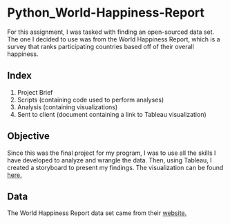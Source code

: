 # Python_World-Happiness-Report
For this assignment, I was tasked with finding an open-sourced data set. 
The one I decided to use was from the World Happiness Report, which is a survey that ranks participating countries based off of their overall happiness.

## Index

1. Project Brief 
3. Scripts (containing code used to perform analyses) 
4. Analysis (containing visualizations) 
5. Sent to client (document containing a link to Tableau visualization)

## Objective

Since this was the final project for my program, I was to use all the skills I have developed to analyze and wrangle the data. 
Then, using Tableau, I created a storyboard to present my findings. The visualization can be found [here.](https://public.tableau.com/app/profile/caden.sweet/viz/WorldHappinessReportAnalysisCareerFoundryFinalProject/FullAnalysis?publish=yes)

## Data

The World Happiness Report data set came from their [website.](https://worldhappiness.report/)
